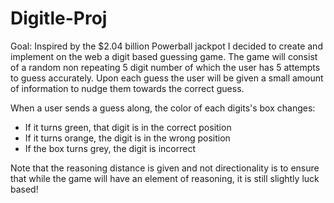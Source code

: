 # Digitle-Proj
Goal: Inspired by the $2.04 billion Powerball jackpot I decided to create and implement on the web a digit based guessing game. The game will consist of a random non repeating 5 digit number of which the user has 5 attempts to guess accurately. Upon each guess the user will be given a small amount of information to nudge them towards the correct guess. 

When a user sends a guess along, the color of each digits's box changes:
- If it turns green, that digit is in the correct position
- If it turns orange, the digit is in the wrong position
- If the box turns grey, the digit is incorrect

Note that the reasoning distance is given and not directionality is to ensure that while the game will have an element of reasoning, it is still slightly luck based!

